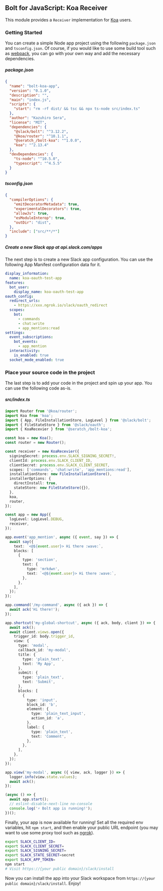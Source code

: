 ## Bolt for JavaScript: Koa Receiver

This module provides a `Receiver` implementation for [Koa](https://koajs.com/) users.

### Getting Started

You can create a simple Node app project using the following `package.json` and `tsconfig.json`. Of course, if you would like to use some build tool such as [webpack](https://webpack.js.org/), you can go with your own way and add the necessary dependencies.

##### package.json

```json
{
  "name": "bolt-koa-app",
  "version": "0.1.0",
  "description": "",
  "main": "index.js",
  "scripts": {
    "start": "rm -rf dist/ && tsc && npx ts-node src/index.ts"
  },
  "author": "Kazuhiro Sera",
  "license": "MIT",
  "dependencies": {
    "@slack/bolt": "^3.12.2",
    "@koa/router": "^10.1.1",
    "@seratch_/bolt-koa": "^1.0.0",
    "koa": "^2.13.4"
  },
  "devDependencies": {
    "ts-node": "^10.5.0",
    "typescript": "^4.5.5"
  }
}
```

##### tsconfig.json

```json
{
  "compilerOptions": {
    "emitDecoratorMetadata": true,
    "experimentalDecorators": true,
    "allowJs": true,
    "esModuleInterop": true,
    "outDir": "dist",
  },
  "include": ["src/**/*"]
}
```

##### Create a new Slack app at api.slack.com/apps

The next step is to create a new Slack app configuration. You can use the following App Manifest configuration data for it.

```yaml
display_information:
  name: koa-oauth-test-app
features:
  bot_user:
    display_name: koa-oauth-test-app
oauth_config:
  redirect_urls:
    - https://xxx.ngrok.io/slack/oauth_redirect
  scopes:
    bot:
      - commands
      - chat:write
      - app_mentions:read
settings:
  event_subscriptions:
    bot_events:
      - app_mention
  interactivity:
    is_enabled: true
  socket_mode_enabled: true
```

### Place your source code in the project

The last step is to add your code in the project and spin up your app. You can use the following code as-is.

##### src/index.ts

```typescript
import Router from '@koa/router';
import Koa from 'koa';
import { App, FileInstallationStore, LogLevel } from '@slack/bolt';
import { FileStateStore } from '@slack/oauth';
import { KoaRecevier } from '@seratch_/bolt-koa';

const koa = new Koa();
const router = new Router();

const receiver = new KoaRecevier({
  signingSecret: process.env.SLACK_SIGNING_SECRET!,
  clientId: process.env.SLACK_CLIENT_ID,
  clientSecret: process.env.SLACK_CLIENT_SECRET,
  scopes: ['commands', 'chat:write', 'app_mentions:read'],
  installationStore: new FileInstallationStore(),
  installerOptions: {
    directInstall: true,
    stateStore: new FileStateStore({}),
  },
  koa,
  router,
});

const app = new App({
  logLevel: LogLevel.DEBUG,
  receiver,
});

app.event('app_mention', async ({ event, say }) => {
  await say({
    text: `<@${event.user}> Hi there :wave:`,
    blocks: [
      {
        type: 'section',
        text: {
          type: 'mrkdwn',
          text: `<@${event.user}> Hi there :wave:`,
        },
      },
    ],
  });
});

app.command('/my-command', async ({ ack }) => {
  await ack('Hi there!');
});

app.shortcut('my-global-shortcut', async ({ ack, body, client }) => {
  await ack();
  await client.views.open({
    trigger_id: body.trigger_id,
    view: {
      type: 'modal',
      callback_id: 'my-modal',
      title: {
        type: 'plain_text',
        text: 'My App',
      },
      submit: {
        type: 'plain_text',
        text: 'Submit',
      },
      blocks: [
        {
          type: 'input',
          block_id: 'b',
          element: {
            type: 'plain_text_input',
            action_id: 'a',
          },
          label: {
            type: 'plain_text',
            text: 'Comment',
          },
        },
      ],
    },
  });
});

app.view('my-modal', async ({ view, ack, logger }) => {
  logger.info(view.state.values);
  await ack();
});

(async () => {
  await app.start();
  // eslint-disable-next-line no-console
  console.log('⚡️ Bolt app is running!');
})();
```

Finally, your app is now available for running! Set all the required env variables, hit `npm start`, and then enable your public URL endpoint (you may want to use some proxy tool such as [ngrok](https://ngrok.com/)).

```bash
export SLACK_CLIENT_ID=
export SLACK_CLIENT_SECRET=
export SLACK_SIGNING_SECRET=
export SLACK_STATE_SECRET=secret
export SLACK_APP_TOKEN=
npm start
# Visit https://{your public domain}/slack/install
```

Now you can install the app into your Slack workspace from `https://{your public domain}/slack/install`. Enjoy!

